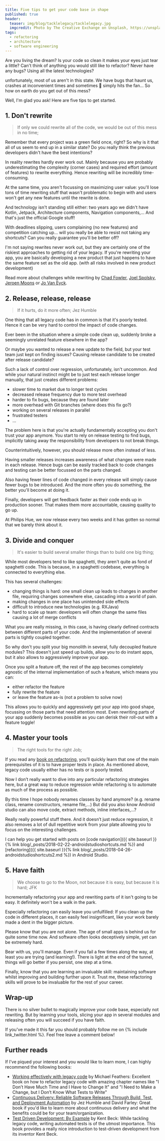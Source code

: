 ```yaml
---
title: Five tips to get your code base in shape
published: true
header:
  teaser: img/blog/tacklelegacy/tacklelegacy.jpg
  imgcredit: Photo by The Creative Exchange on Unsplash, https://unsplash.com/photos/LEWYF8C5KIM, cropped
tags:
  - refactoring
  - architecture
  - software engineering
---
```

Are you living the dream? Is your code so clean it makes your eyes just tear a little? Can't think of anything you would still like to refactor? Never have any bugs? Using all the latest technologies?

unfortunately, most of us aren't in this state. We have bugs that haunt us, crashes at inconvenient times and sometimes 💩 simply hits the fan... So how on earth do you get out of this mess?

Well, I'm glad you ask! Here are five tips to get started.


## 1. Don't rewrite
> If only we could rewrite all of the code, we would be out of this mess in no time;

Remember that every project was a green field once, right? So why is it that all of us seem to end up in a similar state? Do you really think the previous developers didn't have the best intentions?

In reality rewrites hardly ever work out. Mainly because you are probably underestimating the complexity (corner cases) and required effort (amount of features) to rewrite everything. Hence rewriting will be incredibly time-consuming.

At the same time, you aren't focussing on maximizing user value: you'll lose tons of time rewriting stuff that wasn't problematic to begin with and users won't get any new features until the rewrite is done.

And technology isn't standing still either: two years ago we didn't have Kotlin, Jetpack, Architecture components, Navigation components,... And that's just the official Google stuff!

With deadlines slipping, users complaining (no new features) and competition catching up... will you really be able to resist not taking any shortcuts? Can you really guarantee you'll be better off?

I'm not saying rewrites never work out, but they are certainly one of the riskiest approaches to getting rid of your legacy. If you're rewriting your app, you are basically developing a new product that just happens to have the same feature set as the old app. (with all risks involved in new product development)

Read more about challenges while rewriting by [Chad Fowler](http://chadfowler.com/2006/12/27/the-big-rewrite.html), [Joel Spolsky](https://www.joelonsoftware.com/2000/04/06/things-you-should-never-do-part-i/), [Jeroen Moons](https://blog.intracto.com/paying-technical-debt-how-to-rescue-legacy-code-through-refactoring) or [Jo Van Eyck](https://jvaneyck.wordpress.com/2015/03/12/the-big-rewrite/).

## 2. Release, release, release
> If it hurts, do it more often; Jez Humble

One thing that all legacy code has in common is that it's poorly tested. Hence it can be very hard to control the impact of code changes.

Ever been in the situation where a simple code clean up, suddenly broke a seemingly unrelated feature elsewhere in the app?

Or maybe you wanted to release a new update to the field, but your test team just kept on finding issues? Causing release candidate to be created after release candidate?

Such a lack of control over regression, unfortunately, isn't uncommon. And while your natural instinct might be to just test each release longer manually, that just creates different problems:

- slower time to market due to longer test cycles
- decreased release frequency due to more test overhead
- harder to fix bugs, because they are found later
- more overhead with Git branches (where does this fix go?)
- working on several releases in parallel
- frustrated testers
- ...

The problem here is that you're actually fundamentally accepting you don't trust your app anymore. You start to rely on release testing to find bugs, implicitly taking away the responsibility from developers to not break things.

Counterintuitively, however, you should release more often instead of less.

Having smaller releases increases awareness of what changes were made in each release. Hence bugs can be easily tracked back to code changes and testing can be better focussed on the parts changed.

Also having fewer lines of code changed in every release will simply cause fewer bugs to be introduced. And the more often you do something, the better you'll become at doing it.

Finally, developers will get feedback faster as their code ends up in production sooner. That makes them more accountable, causing quality to go up.

At Philips Hue, we now release every two weeks and it has gotten so normal that we barely think about it.

## 3. Divide and conquer
> It's easier to build several smaller things than to build one big thing;

While most developers tend to like spaghetti, they aren't quite as fond of spaghetti code. This is because, in a spaghetti codebase, everything is connected to everything else.

This has several challenges:

- changing things is hard: one small clean up leads to changes in another file, requiring changes somewhere else, cascading into a world of pain.
- making changes in one place has unintended side effects
- difficult to introduce new technologies (e.g. RXJava)
- hard to scale up team: developers will often change the same files causing a lot of merge conflicts

What you are really missing, in this case, is having clearly defined contracts between different parts of your code. And the implementation of several parts is tightly coupled together.

So why don't you split your big monolith in several, fully decoupled feature modules? This doesn't just speed up builds, allow you to do instant apps, but it also allows to aggressively improve your app.

Once you split a feature off, the rest of the app becomes completely agnostic of the internal implementation of such a feature, which means you can:

- either refactor the feature
- fully rewrite the feature
- or leave the feature as-is (not a problem to solve now)

This allows you to quickly and aggressively get your app into good shape, focussing on those parts that need attention most. Even rewriting parts of your app suddenly becomes possible as you can derisk their roll-out with a feature toggle!

## 4. Master your tools
> The right tools for the right Job;

If you read any [book on refactoring](https://www.amazon.com/gp/product/0131177052/ref=as_li_tl?ie=UTF8&camp=1789&creative=9325&creativeASIN=0131177052&linkCode=as2&tag=jrnmls-20&linkId=e757dc2fcc803f637c8cd5c3d89c281e), you’ll quickly learn that one of the main prerequisites of it is to have proper tests in place. As mentioned above, legacy code usually either has no tests or is poorly tested.

Now I don’t really want to dive into any particular refactoring strategies here, but a great way to reduce regression while refactoring is to automate as much of the process as possible.

By this time I hope nobody renames classes by hand anymore? (e.g. rename class, rename constructors, rename file,...) But did you also know Android studio can also move code, extract methods, inline interfaces,...?

Really really powerful stuff there. And it doesn’t just reduce regression, it also removes a lot of dull repetitive work from your plate allowing you to focus on the interesting challenges.

I can help you get started with posts on [code navigation]({{ site.baseurl }}{% link blog/_posts/2018-02-22-androidstudioshortcuts.md %}) and [refactoring]({{ site.baseurl }}{% link blog/_posts/2018-04-26-androidstudioshortcuts2.md %}) in Android Studio.

## 5. Have faith
> We choose to go to the Moon, not because it is easy, but because it is hard; JFK

Incrementally refactoring your app and rewriting parts of it isn't going to be easy. It definitely won't be a walk in the park.

Especially refactoring can easily leave you unfulfilled: If you clean up the code in different places, it can easily feel insignificant, like your work barely made a dent in the bigger picture.

Please know that you are not alone. The age of small apps is behind us for quite some time now. And software often looks deceptively simple, yet can be extremely hard.

Bear with us, you'll manage. Even if you fail a few times along the way, at least you are trying (and learning!). There is light at the end of the tunnel, things will go better if you persist, one step at a time.

Finally, know that you are learning an invaluable skill: maintaining software whilst improving and building further upon it. Trust me, these refactoring skills will prove to be invaluable for the rest of your career.

## Wrap-up
There is no silver bullet to magically improve your code base, especially not rewriting. But by learning your tools, slicing your app in several modules and releasing often you will succeed if you have faith.

If you've made it this far you should probably follow me on {% include link_twitter.html %}. Feel free leave a comment below!

## Further reads
If I've piqued your interest and you would like to learn more, I can highly recommend the following books:

- [Working effectively with legacy code](https://www.amazon.com/gp/product/0131177052/ref=as_li_tl?ie=UTF8&camp=1789&creative=9325&creativeASIN=0131177052&linkCode=as2&tag=jrnmls-20&linkId=e757dc2fcc803f637c8cd5c3d89c281e) by Michael Feathers: Excellent book on how to refactor legacy code with amazing chapter names like "I Don’t Have Much Time and I Have to Change It" and "I Need to Make a Change, but I Don’t Know What Tests to Write"
- [Continuous Delivery: Reliable Software Releases Through Build, Test, and Deployment Automation](https://www.amazon.com/gp/product/0321601912/ref=as_li_tl?ie=UTF8&camp=1789&creative=9325&creativeASIN=0321601912&linkCode=as2&tag=jrnmls-20&linkId=6118692c28efd4239f6e14c430bbd871) by Jez Humble and David Farley: Great book if you'd like to learn more about continuous delivery and what the benefits could be for your team/organization.
- [Test Driven Development: By Example](https://www.amazon.com/gp/product/0321146530/ref=as_li_tl?ie=UTF8&camp=1789&creative=9325&creativeASIN=0321146530&linkCode=as2&tag=jrnmls-20&linkId=b785589aa73d26e7dcddfb1a1d70d3d0) by Kent Beck: While tackling legacy code, writing automated tests is of the utmost importance. This book provides a really nice introduction to test-driven development from its inventor Kent Beck.
